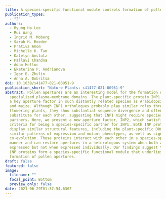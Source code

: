 ```yaml
---
title: A species-specific functional module controls formation of pollen apertures
publication_types:
  - "2"
authors:
  - Byung Ha Lee
  - Rui Wang
  - Ingrid M. Moberg
  - Sarah H. Reeder
  - Prativa Amom
  - Michelle H. Tan
  - Katelyn Amstutz
  - Pallavi Chandna
  - Adam Helton
  - Ekaterina P. Andrianova
  - Igor B. Zhulin
  - Anna A. Dobritsa
doi: 10.1038/s41477-021-00951-9
publication_short: "Nature Plants: s41477-021-00951-9"
abstract: Pollen apertures are an interesting model for the formation of
  specialized plasma-membrane domains. The plant-specific protein INP1 serves as
  a key aperture factor in such distantly related species as Arabidopsis, rice
  and maize. Although INP1 orthologues probably play similar roles throughout
  flowering plants, they show substantial sequence divergence and often cannot
  substitute for each other, suggesting that INP1 might require species-specific
  partners. Here, we present a new aperture factor, INP2, which satisfies the
  criteria for being a species-specific partner for INP1. Both INP proteins
  display similar structural features, including the plant-specific DOG1 domain,
  similar patterns of expression and mutant phenotypes, as well as signs of
  co-evolution. These proteins interact with each other in a species-specific
  manner and can restore apertures in a heterologous system when both are
  expressed but not when expressed individually. Our findings suggest that the
  INP proteins form a species-specific functional module that underlies
  formation of pollen apertures.
draft: false
featured: false
image:
  filename: ""
  focal_point: Bottom
  preview_only: false
date: 2021-06-29T01:57:54.630Z
---
```

